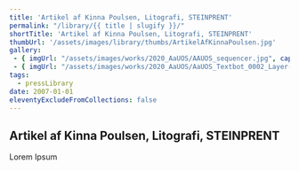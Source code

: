 ```yaml
---
title: 'Artikel af Kinna Poulsen, Litografi, STEINPRENT'
permalink: "/library/{{ title | slugify }}/"
shortTitle: 'Artikel af Kinna Poulsen, Litografi, STEINPRENT'
thumbUrl: '/assets/images/library/thumbs/ArtikelAfKinnaPoulsen.jpg'
gallery:
 - { imgUrl: "/assets/images/works/2020_AaUOS/AAUOS_sequencer.jpg", caption: "" }
 - { imgUrl: "/assets/images/works/2020_AaUOS/AaUOS_Textbot_0002_Layer-20.jpg", caption: "" }
tags:
  - pressLibrary
date: 2007-01-01
eleventyExcludeFromCollections: false
---
```



<div class="Grid Grid--gutters Grid--full large-Grid--fit">
  <div class="Grid-cell">
    <div class='headerGroup'>
      <h2>Artikel af Kinna Poulsen, Litografi, STEINPRENT</h2>
      <p>Lorem Ipsum</p>
    </div>
  </div>
</div>
